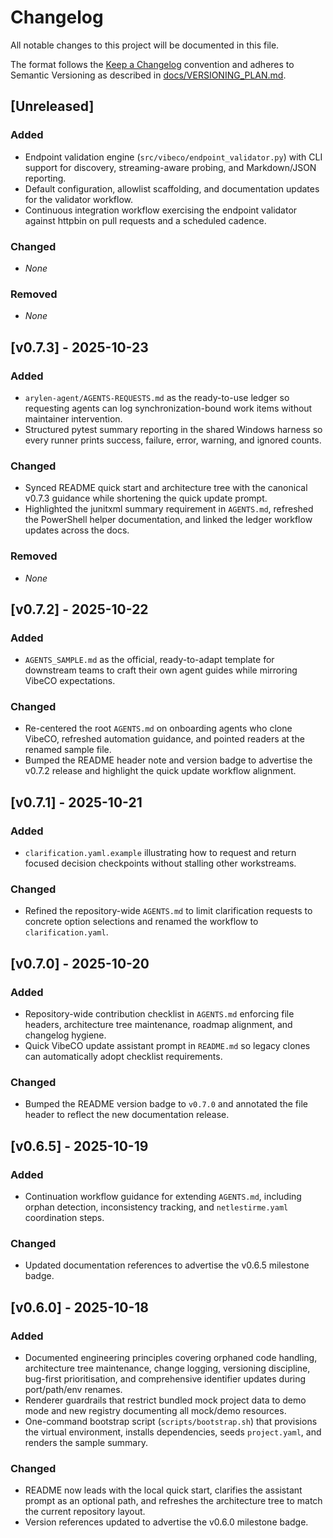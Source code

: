 <!--
  Scope: Repository-wide change history for VibeCO.
  Last updated: Recorded the v0.7.3 release with the bundled request ledger and sync documentation refresh.
-->

# Changelog

All notable changes to this project will be documented in this file.

The format follows the [Keep a Changelog](https://keepachangelog.com/en/1.0.0/) convention and adheres to Semantic Versioning as described in [docs/VERSIONING_PLAN.md](docs/VERSIONING_PLAN.md).

<!-- Maintainer note: Unreleased section documents checklist/policy updates pending next tagged release. -->

## [Unreleased]
### Added
- Endpoint validation engine (`src/vibeco/endpoint_validator.py`) with CLI support for discovery,
  streaming-aware probing, and Markdown/JSON reporting.
- Default configuration, allowlist scaffolding, and documentation updates for the validator
  workflow.
- Continuous integration workflow exercising the endpoint validator against httpbin on pull
  requests and a scheduled cadence.

### Changed
- _None_

### Removed
- _None_

## [v0.7.3] - 2025-10-23
### Added
- `arylen-agent/AGENTS-REQUESTS.md` as the ready-to-use ledger so requesting agents can log synchronization-bound work items without maintainer intervention.
- Structured pytest summary reporting in the shared Windows harness so every runner prints success, failure, error, warning, and ignored counts.

### Changed
- Synced README quick start and architecture tree with the canonical v0.7.3 guidance while shortening the quick update prompt.
- Highlighted the junitxml summary requirement in `AGENTS.md`, refreshed the PowerShell helper documentation, and linked the ledger workflow updates across the docs.

### Removed
- _None_

## [v0.7.2] - 2025-10-22
### Added
- `AGENTS_SAMPLE.md` as the official, ready-to-adapt template for downstream teams to craft their own agent guides while mirroring VibeCO expectations.

### Changed
- Re-centered the root `AGENTS.md` on onboarding agents who clone VibeCO, refreshed automation guidance, and pointed readers at the renamed sample file.
- Bumped the README header note and version badge to advertise the v0.7.2 release and highlight the quick update workflow alignment.

## [v0.7.1] - 2025-10-21
### Added
- `clarification.yaml.example` illustrating how to request and return focused decision checkpoints without stalling other workstreams.

### Changed
- Refined the repository-wide `AGENTS.md` to limit clarification requests to concrete option selections and renamed the workflow to `clarification.yaml`.

## [v0.7.0] - 2025-10-20
### Added
- Repository-wide contribution checklist in `AGENTS.md` enforcing file headers, architecture tree maintenance, roadmap alignment, and changelog hygiene.
- Quick VibeCO update assistant prompt in `README.md` so legacy clones can automatically adopt checklist requirements.

### Changed
- Bumped the README version badge to `v0.7.0` and annotated the file header to reflect the new documentation release.

## [v0.6.5] - 2025-10-19
### Added
- Continuation workflow guidance for extending `AGENTS.md`, including orphan detection, inconsistency tracking, and `netlestirme.yaml` coordination steps.

### Changed
- Updated documentation references to advertise the v0.6.5 milestone badge.

## [v0.6.0] - 2025-10-18
### Added
- Documented engineering principles covering orphaned code handling, architecture tree maintenance, change logging, versioning discipline, bug-first prioritisation, and comprehensive identifier updates during port/path/env renames.
- Renderer guardrails that restrict bundled mock project data to demo mode and new registry documenting all mock/demo resources.
- One-command bootstrap script (`scripts/bootstrap.sh`) that provisions the virtual environment, installs dependencies, seeds `project.yaml`, and renders the sample summary.

### Changed
- README now leads with the local quick start, clarifies the assistant prompt as an optional path, and refreshes the architecture tree to match the current repository layout.
- Version references updated to advertise the v0.6.0 milestone badge.

